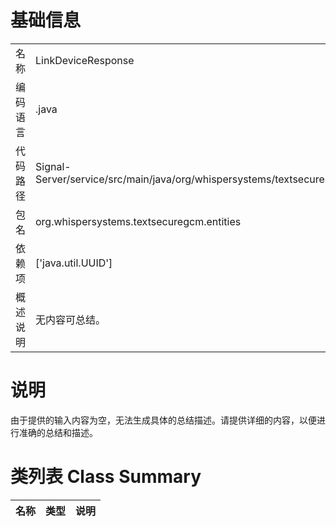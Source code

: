 # 基础信息

|      |      |
|------|------|
| 名称 | LinkDeviceResponse |
| 编码语言 | .java |
| 代码路径 | Signal-Server/service/src/main/java/org/whispersystems/textsecuregcm/entities/LinkDeviceResponse.java |
| 包名 | org.whispersystems.textsecuregcm.entities |
| 依赖项 | ['java.util.UUID'] |
| 概述说明 | 无内容可总结。 |

# 说明

由于提供的输入内容为空，无法生成具体的总结描述。请提供详细的内容，以便进行准确的总结和描述。

# 类列表 Class Summary

| 名称   | 类型  | 说明 |
|-------|------|-------------|




